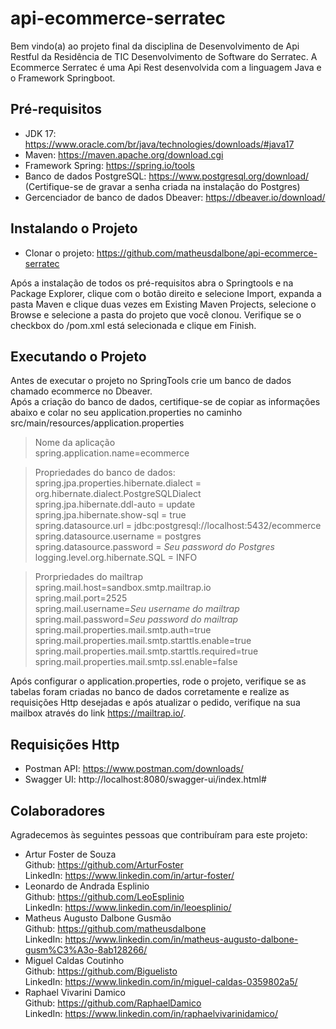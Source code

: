 # api-ecommerce-serratec


 Bem vindo(a) ao projeto final da disciplina de Desenvolvimento de Api Restful da Residência de TIC Desenvolvimento de Software do Serratec.
 A Ecommerce Serratec é uma Api Rest desenvolvida com a linguagem Java e o Framework Springboot.

## Pré-requisitos

- JDK 17: https://www.oracle.com/br/java/technologies/downloads/#java17
- Maven: https://maven.apache.org/download.cgi
- Framework Spring: https://spring.io/tools
- Banco de dados PostgreSQL: https://www.postgresql.org/download/ (Certifique-se de gravar a senha criada na instalação do Postgres)
- Gercenciador de banco de dados Dbeaver: https://dbeaver.io/download/

## Instalando o Projeto

- Clonar o projeto: https://github.com/matheusdalbone/api-ecommerce-serratec

Após a instalação de todos os pré-requisitos abra o Springtools e na Package Explorer, clique com o botão direito e selecione Import, expanda a pasta Maven e clique duas vezes em Existing Maven Projects, selecione o Browse e selecione a pasta do projeto que você clonou. Verifique se o checkbox do /pom.xml está selecionada e clique em Finish.

## Executando o Projeto

Antes de executar o projeto no SpringTools crie um banco de dados chamado ecommerce no Dbeaver. <br>
Após a criação do banco de dados, certifique-se de copiar as informações abaixo e colar no seu application.properties no caminho src/main/resources/application.properties

> Nome da aplicação <br>
spring.application.name=ecommerce <br>

> Propriedades do banco de dados: <br>
spring.jpa.properties.hibernate.dialect = org.hibernate.dialect.PostgreSQLDialect <br>
spring.jpa.hibernate.ddl-auto			= update <br>
spring.jpa.hibernate.show-sql			= true <br>
spring.datasource.url					= jdbc:postgresql://localhost:5432/ecommerce <br>
spring.datasource.username				= postgres <br>
spring.datasource.password				= *Seu password do Postgres* <br>
logging.level.org.hibernate.SQL			= INFO <br>

>Prorpriedades do mailtrap <br>
spring.mail.host=sandbox.smtp.mailtrap.io <br>
spring.mail.port=2525 <br>
spring.mail.username=*Seu username do mailtrap* <br>
spring.mail.password=*Seu password do mailtrap* <br>
spring.mail.properties.mail.smtp.auth=true <br>
spring.mail.properties.mail.smtp.starttls.enable=true <br>
spring.mail.properties.mail.smtp.starttls.required=true <br>
spring.mail.properties.mail.smtp.ssl.enable=false <br>

Após configurar o application.properties, rode o projeto, verifique se as tabelas foram criadas no banco de dados corretamente e realize as requisições Http desejadas e após atualizar o pedido, verifique na sua mailbox através do link https://mailtrap.io/.

## Requisições Http
- Postman API: https://www.postman.com/downloads/
- Swagger UI: http://localhost:8080/swagger-ui/index.html#

## Colaboradores

Agradecemos às seguintes pessoas que contribuíram para este projeto:

- Artur Foster de Souza <br>
    Github: https://github.com/ArturFoster <br>
    LinkedIn: https://www.linkedin.com/in/artur-foster/ <br>
- Leonardo de Andrada Esplinio <br>
    Github: https://github.com/LeoEsplinio <br>
    LinkedIn: https://www.linkedin.com/in/leoesplinio/ <br>
- Matheus Augusto Dalbone Gusmão <br>
    Github: https://github.com/matheusdalbone <br>
    LinkedIn: https://www.linkedin.com/in/matheus-augusto-dalbone-gusm%C3%A3o-8ab128266/ <br>
- Miguel Caldas Coutinho <br>
    Github: https://github.com/Biguelisto <br>
    LinkedIn: https://www.linkedin.com/in/miguel-caldas-0359802a5/ <br>
- Raphael Vivarini Damico <br>
    Github: https://github.com/RaphaelDamico <br>
    LinkedIn: https://www.linkedin.com/in/raphaelvivarinidamico/ <br>


